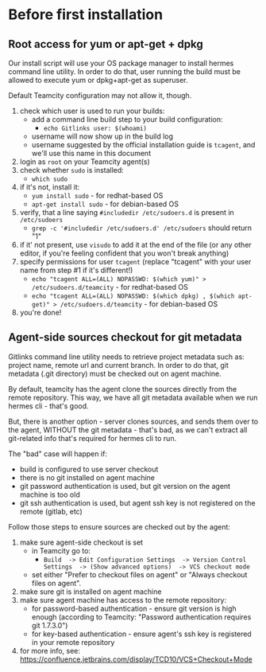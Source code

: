 # Before first installation

## Root access for yum or apt-get + dpkg

Our install script will use your OS package manager to install hermes command line utility. In order to do that, user running the build must be allowed to execute yum or dpkg+apt-get as superuser.

Default Teamcity configuration may not allow it, though.

1. check which user is used to run your builds:
    * add a command line build step to your build configuration:
        * `echo Gitlinks user: $(whoami)`
    * username will now show up in the build log
    * username suggested by the official installation guide is `tcagent`, and we'll use this name in this document  
1. login as `root` on your Teamcity agent(s)
1. check whether `sudo` is installed: 
	* `which sudo`
1. if it's not, install it:
	* `yum install sudo` - for redhat-based OS
	* `apt-get install sudo` - for debian-based OS
1. verify, that a line saying `#includedir /etc/sudoers.d` is present in `/etc/sudoers`
	* `grep -c '#includedir /etc/sudoers.d' /etc/sudoers` should return "1"
1. if it' not present, use `visudo` to add it at the end of the file (or any other editor, if you're feeling confident that you won't break anything)
1. specify permissions for user `tcagent` (replace "tcagent" with your user name from step #1 if it's different!)
	* `echo "tcagent ALL=(ALL) NOPASSWD: $(which yum)" > /etc/sudoers.d/teamcity` - for redhat-based OS
	* `echo "tcagent ALL=(ALL) NOPASSWD: $(which dpkg) , $(which apt-get)" > /etc/sudoers.d/teamcity` - for debian-based OS
1. you're done!

## Agent-side sources checkout for git metadata

Gitlinks command line utility needs to retrieve project metadata such as: project name, remote url and current branch.
In order to do that, git metadata (.git directory) must be checked out on agent machine.

By default, teamcity has the agent clone the sources directly from the remote repository.
This way, we have all git metadata available when we run hermes cli - that's good.

But, there is another option - server clones sources, and sends them over to the agent, WITHOUT the git metadata - that's bad, as we can't extract all git-related info that's required for hermes cli to run.

The "bad" case will happen if:
* build is configured to use server checkout
* there is no git installed on agent machine
* git password authentication is used, but git version on the agent machine is too old
* git ssh authentication is used, but agent ssh key is not registered on the remote (gitlab, etc)

Follow those steps to ensure sources are checked out by the agent:
1. make sure agent-side checkout is set
    * in Teamcity go to:
        * `Build 
        -> Edit Configuration Settings 
        -> Version Control Settings 
        -> (Show advanced options) 
        -> VCS checkout mode`
    * set either "Prefer to checkout files on agent" or "Always checkout files on agent".
1. make sure git is installed on agent machine
1. make sure agent machine has access to the remote repository:
    * for password-based authentication - ensure git version is high enough (according to Teamcity: "Password authentication requires git 1.7.3.0")
    * for key-based authentication - ensure agent's ssh key is registered in your remote repository 
1. for more info, see: https://confluence.jetbrains.com/display/TCD10/VCS+Checkout+Mode
